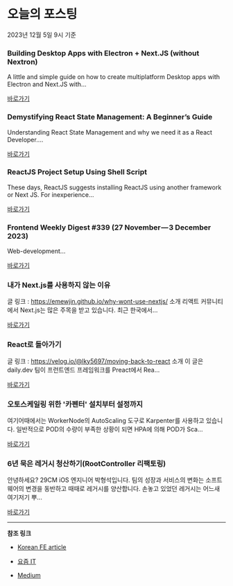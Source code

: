 # 오늘의 포스팅 
2023년 12월 5일 9시 기준 

### Building Desktop Apps with Electron + Next.JS (without Nextron) 

 A little and simple guide on how to create multiplatform Desktop apps with Electron and Next.JS with... 

 [바로가기](https://medium.com/@rbfraphael/building-desktop-apps-with-electron-next-js-without-nextron-01bbf1fdd72e?responsesOpen=true&sortBy=REVERSE_CHRON&source=topic_portal_recommended_stories---------0-84----------nextjs----------040cc0d4_5603_45fd_8a06_7f68d3023f9d-------) 

### Demystifying React State Management: A Beginner’s Guide 

 Understanding React State Management and why we need it as a React Developer.... 

 [바로가기](https://medium.com/@spsarkar/demystifying-react-state-management-a-beginners-guide-50b5e80bb8bd?responsesOpen=true&sortBy=REVERSE_CHRON&source=topic_portal_recommended_stories---------0-84----------front_end_development----------a2b33e93_7237_4c4a_a043_bba0a8dee759-------) 

### ReactJS Project Setup Using Shell Script 

 These days, ReactJS suggests installing ReactJS using another framework or Next JS. For inexperience... 

 [바로가기](https://medium.com/@kmsaifullah16/reactjs-project-setup-using-shell-script-d1ea09aa0792?responsesOpen=true&sortBy=REVERSE_CHRON&source=topic_portal_recommended_stories---------0-84----------react----------ef3ae983_6e39_45b3_91c3_5740afeb79ee-------) 

### Frontend Weekly Digest #339 (27 November — 3 December 2023) 

 Web-development... 

 [바로가기](https://medium.com/@frontender-ua/frontend-weekly-digest-339-27-november-3-december-2023-d6a0cec32f53?responsesOpen=true&sortBy=REVERSE_CHRON&source=topic_portal_recommended_stories---------0-84----------javascript----------ba3e35f6_b9ef_4945_b85e_c9c633351f81-------) 

###  내가 Next.js를 사용하지 않는 이유 

 글 링크 : https://emewjin.github.io/why-wont-use-nextjs/ 소개 리액트 커뮤니티에서 Next.js는 많은 주목을 받고 있습니다. 최근 한국에서... 

 [바로가기](https://kofearticle.substack.com/p/korean-fe-article-nextjs-315) 

###  React로 돌아가기 

 글 링크 : https://velog.io/@lky5697/moving-back-to-react 소개 이 글은 daily.dev 팀이 프런트엔드 프레임워크를 Preact에서 Rea... 

 [바로가기](https://kofearticle.substack.com/p/korean-fe-article-react-900) 

### 오토스케일링 위한 '카펜터' 설치부터 설정까지 

 여기어때에서는 WorkerNode의 AutoScaling 도구로 Karpenter를 사용하고 있습니다. 일반적으로 POD의 수량이 부족한 상황이 되면 HPA에 의해 POD가 Sca... 

 [바로가기](https://yozm.wishket.com/magazine/detail/2346/) 

### 6년 묵은 레거시 청산하기(RootController 리팩토링) 

 안녕하세요? 29CM iOS 엔지니어 박형석입니다. 팀의 성장과 서비스의 변화는 소프트웨어의 변경을 동반하고 때때로 레거시를 양산합니다. 손놓고 있었던 레거시는 어느새 여기저기 뿌... 

 [바로가기](https://yozm.wishket.com/magazine/detail/2344/) 

---

**참조 링크**

- [Korean FE article](https://kofearticle.substack.com) 

- [요즘 IT](https://yozm.wishket.com/magazine) 

- [Medium](https://medium.com) 

